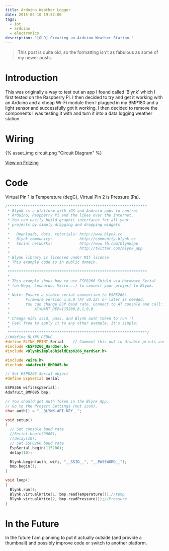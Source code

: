 ```yaml
---
title: Arduino Weather Logger
date: 2015-04-10 19:57:00
tags:
  - iot
  - arduino
  - electronics
description: "[OLD] Creating an Arduino Weather Station."
---
```

> This post is quite old, so the formatting isn't as fabulous as some of my newer posts.

# Introduction
This was originally a way to test out an app I found called ‘Blynk’ which I first tested on the Raspberry Pi. I then decided to try and get it working with an Arduino and a cheap Wi-Fi module then I plugged in my BMP180 and a light sensor and successfully got it working. I then decided to remove the components I was testing it with and turn it into a data logging weather station.

# Wiring
{% asset_img circuit.png "Circuit Diagram" %}

[View on Fritzing](http://fritzing.org/projects/arduino-weather-logger)

# Code
Virtual Pin 1 is Temperature (degC), Virtual Pin 2 is Pressure (Pa).

```cpp
/**************************************************************
 * Blynk is a platform with iOS and Android apps to control
 * Arduino, Raspberry Pi and the likes over the Internet.
 * You can easily build graphic interfaces for all your
 * projects by simply dragging and dropping widgets.
 *
 *   Downloads, docs, tutorials: http://www.blynk.cc
 *   Blynk community:            http://community.blynk.cc
 *   Social networks:            http://www.fb.com/blynkapp
 *                               http://twitter.com/blynk_app
 *
 * Blynk library is licensed under MIT license
 * This example code is in public domain.
 *
 **************************************************************
 *
 * This example shows how to use ESP8266 Shield via Hardware Serial
 * (on Mega, Leonardo, Micro...) to connect your project to Blynk.
 *
 * Note: Ensure a stable serial connection to ESP8266!
 *       Firmware version 1.0.0 (AT v0.22) or later is needed.
 *       You can change ESP baud rate. Connect to AT console and call:
 *           AT+UART_DEF=115200,8,1,0,0
 *
 * Change WiFi ssid, pass, and Blynk auth token to run :)
 * Feel free to apply it to any other example. It's simple!
 *
 **************************************************************/
//#define BLYNK_DEBUG
#define BLYNK_PRINT Serial    // Comment this out to disable prints and save space
#include <ESP8266_HardSer.h>
#include <BlynkSimpleShieldEsp8266_HardSer.h>

#include <Wire.h>
#include <Adafruit_BMP085.h>

// Set ESP8266 Serial object
#define EspSerial Serial

ESP8266 wifi(EspSerial);
Adafruit_BMP085 bmp;

// You should get Auth Token in the Blynk App.
// Go to the Project Settings (nut icon).
char auth[] = "__BLYNK-API-KEY__";

void setup()
{
  // Set console baud rate
  //Serial.begin(9600);
  //delay(10);
  // Set ESP8266 baud rate
  EspSerial.begin(115200);
  delay(10);

  Blynk.begin(auth, wifi, "__SSID__", "__PASSWORD__");
  bmp.begin();
}

void loop()
{
  Blynk.run();
  Blynk.virtualWrite(1, bmp.readTemperature());//temp
  Blynk.virtualWrite(2, bmp.readPressure());//Pressure
}
```

# In the Future
In the future I am planning to put it actually outside (and provide a thumbnail) and possibly improve code or switch to another platform.